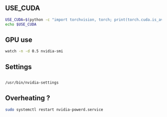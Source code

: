 
##  USE_CUDA

```bash
USE_CUDA=$(python -c "import torchvision, torch; print(torch.cuda.is_available())")
echo $USE_CUDA

```

## GPU use

```bash
watch -n -d 0.5 nvidia-smi

```


## Settings

```bash

/usr/bin/nvidia-settings

```



## Overheating ?

```bash
sudo systemctl restart nvidia-powerd.service
```


##


##




